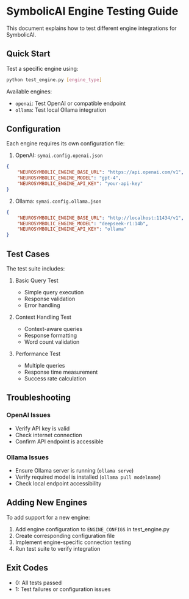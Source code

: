 # SymbolicAI Engine Testing Guide

This document explains how to test different engine integrations for SymbolicAI.

## Quick Start

Test a specific engine using:
```bash
python test_engine.py [engine_type]
```

Available engines:
- `openai`: Test OpenAI or compatible endpoint
- `ollama`: Test local Ollama integration

## Configuration

Each engine requires its own configuration file:

1. OpenAI: `symai.config.openai.json`
```json
{
    "NEUROSYMBOLIC_ENGINE_BASE_URL": "https://api.openai.com/v1",
    "NEUROSYMBOLIC_ENGINE_MODEL": "gpt-4",
    "NEUROSYMBOLIC_ENGINE_API_KEY": "your-api-key"
}
```

2. Ollama: `symai.config.ollama.json`
```json
{
    "NEUROSYMBOLIC_ENGINE_BASE_URL": "http://localhost:11434/v1",
    "NEUROSYMBOLIC_ENGINE_MODEL": "deepseek-r1:14b",
    "NEUROSYMBOLIC_ENGINE_API_KEY": "ollama"
}
```

## Test Cases

The test suite includes:

1. Basic Query Test
   - Simple query execution
   - Response validation
   - Error handling

2. Context Handling Test
   - Context-aware queries
   - Response formatting
   - Word count validation

3. Performance Test
   - Multiple queries
   - Response time measurement
   - Success rate calculation

## Troubleshooting

### OpenAI Issues
- Verify API key is valid
- Check internet connection
- Confirm API endpoint is accessible

### Ollama Issues
- Ensure Ollama server is running (`ollama serve`)
- Verify required model is installed (`ollama pull modelname`)
- Check local endpoint accessibility

## Adding New Engines

To add support for a new engine:

1. Add engine configuration to `ENGINE_CONFIGS` in test_engine.py
2. Create corresponding configuration file
3. Implement engine-specific connection testing
4. Run test suite to verify integration

## Exit Codes
- 0: All tests passed
- 1: Test failures or configuration issues